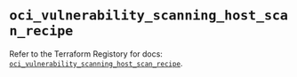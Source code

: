 # `oci_vulnerability_scanning_host_scan_recipe`

Refer to the Terraform Registory for docs: [`oci_vulnerability_scanning_host_scan_recipe`](https://registry.terraform.io/providers/oracle/oci/6.18.0/docs/resources/vulnerability_scanning_host_scan_recipe).
